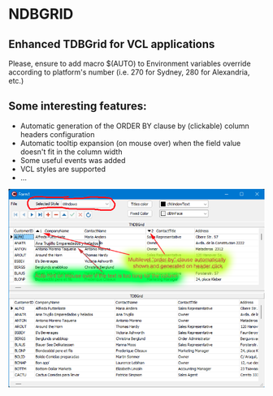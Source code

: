 # NDBGRID
## Enhanced TDBGrid for VCL applications 

Please, ensure to add macro $(AUTO) to Environment variables override according to platform's number (i.e. 270 for Sydney, 280 for Alexandria, etc.)

## Some interesting features:

- Automatic generation of the ORDER BY clause by (clickable) column headers configuration
- Automatic tooltip expansion (on mouse over) when the field value doesn't fit in the column width
- Some useful events was added 
- VCL styles are supported
- ...

<img src="docs/assets/images/Scrnsht1.png" alt="Comparated grid feature example" border="0"></a>
